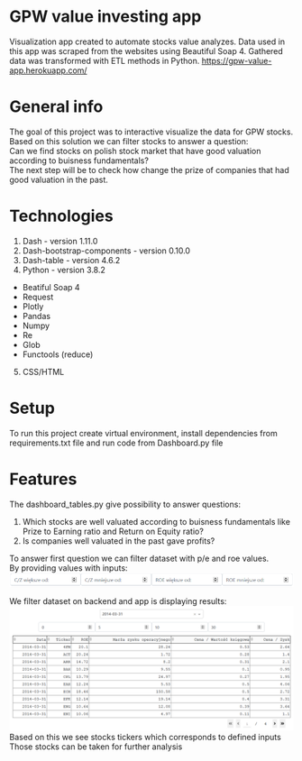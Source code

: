 # GPW value investing app
Visualization app created to automate stocks value analyzes. Data used in this app was scraped from the websites using Beautiful Soap 4. Gathered data was transformed with ETL methods in Python.
https://gpw-value-app.herokuapp.com/

# General info
   The goal of this project was to interactive visualize the data for GPW stocks.  
   Based on this solution we can filter stocks to answer a question:  
   Can we find stocks on polish stock market that have good valuation according to buisness fundamentals?  
   The next step will be to check how change the prize of companies that had good valuation in the past. 

# Technologies
1.  Dash - version 1.11.0
2.  Dash-bootstrap-components - version 0.10.0
3.  Dash-table - version 4.6.2
4.  Python - version 3.8.2
  * Beatiful Soap 4
  * Request
  * Plotly
  * Pandas
  * Numpy
  * Re
  * Glob
  * Functools (reduce)
5.  CSS/HTML

# Setup
To run this project create virtual environment, install dependencies from requirements.txt file and run code from Dashboard.py file

# Features
The dashboard_tables.py give possibility to answer questions:  
1. Which stocks are well valuated according to buisness fundamentals like Prize to Earning ratio and Return on Equity ratio?  
2. Is companies well valuated in the past gave profits?


To answer first question we can filter dataset with p/e and roe values.  
By providing values with inputs:  
![alt text](https://github.com/PerczynskiAdam/Value-investing-dash-app/blob/master/images/inputs.png "Inputs to filter data")  


We filter dataset on backend and app is displaying results:  
![alt text](https://github.com/PerczynskiAdam/Value-investing-dash-app/blob/master/images/filtered_data.png "Filtered table on backend")  
Based on this we see stocks tickers which corresponds to defined inputs  
Those stocks can be taken for further analysis  


